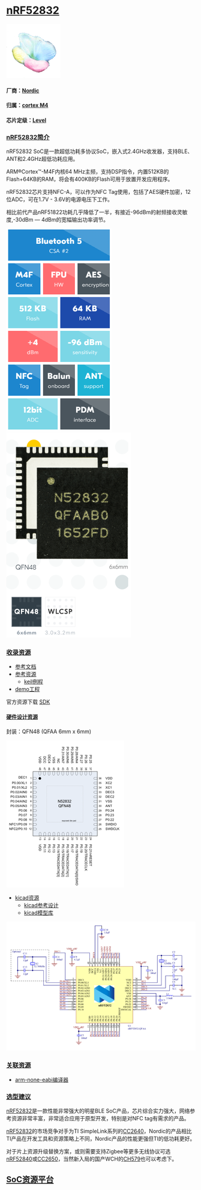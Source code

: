 ﻿# [nRF52832](https://github.com/sochub/nRF52832) 
[![sites](SoC/qitas.png)](http://www.qitas.cn) 
#### 厂商：[Nordic](https://github.com/sochub/Nordic) 
#### 归属：[cortex M4](https://github.com/sochub/CM4) 
#### 芯片定级：[Level](https://github.com/sochub/Level)
### [nRF52832简介](https://github.com/sochub/nRF52832/wiki)

nRF52832 SoC是一款超低功耗多协议SoC，嵌入式2.4GHz收发器，支持BLE、ANT和2.4GHz超低功耗应用。

ARM®Cortex™-M4F内核64 MHz主频，支持DSP指令，内置512KB的Flash+64KB的RAM，将会有400KB的Flash可用于放置开发应用程序。

nRF52832芯片支持NFC-A，可以作为NFC Tag使用，包括了AES硬件加密，12位ADC，可在1.7V - 3.6V的电源电压下工作。

相比前代产品nRF51822功耗几乎降低了一半，有接近-96dBm的射频接收灵敏度,-30dBm — 4dBm的宽幅输出功率调节。

[![sites](SoC/item.png)](https://www.nordicsemi.com/Products/Low-power-short-range-wireless/nRF52832) 
[![sites](SoC/52832.png)](https://www.nordicsemi.com/Products/Low-power-short-range-wireless/nRF52832) 


### [收录资源](https://github.com/sochub/nRF52832)

* [参考文档](docs/)
* [参考资源](src/)
	* [keil例程](src/keil)
* [demo工程](demo/)

官方资源下载 [SDK](https://www.nordicsemi.com/Software-and-Tools/Software/nRF5-SDK)

#### [硬件设计资源](https://github.com/sochub/nRF52832)

封装：QFN48 (QFAA 6mm x 6mm) 

[![sites](docs/nRF52832.png)](https://github.com/sochub/nRF52832)  

* [kicad资源](src/kicad)
	* [kicad参考设计](src/kicad/demo)
	* [kicad模型库](src/kicad/libs)

[![sites](docs/sch.png)](https://github.com/sochub/nRF52832)

### [关联资源](https://github.com/sochub)

* [arm-none-eabi编译器](https://github.com/sochub/arm-none-eabi)

### [选型建议](https://github.com/sochub)

[nRF52832](https://github.com/sochub/nRF52832)是一款性能非常强大的明星BLE SoC产品，芯片综合实力强大，网络参考资源非常丰富，非常适合应用于原型开发，特别是对NFC tag有需求的产品。

[nRF52832](https://github.com/sochub/nRF52832)的市场竞争对手为TI SimpleLink系列的[CC2640](https://github.com/sochub/CC2640)，Nordic的产品相比TI产品在开发工具和资源策略上不同，Nordic产品的性能更强但TI的低功耗更好。

对于片上资源升级替换方案，或则需要支持Zigbee等更多无线协议可选[nRF52840](https://github.com/sochub/nRF52840)或[CC2650](https://github.com/sochub/CC2650)，当然新入局的国产WCH的[CH579](https://github.com/sochub/CH579)也可以考虑下。

##  [SoC资源平台](http://www.qitas.cn)  



